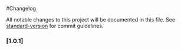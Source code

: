 #Changelog

All notable changes to this project will be documented in this file. See [standard-version](https://github.com/conventional-changelog/standard-version) for commit guidelines.

### [1.0.1]
